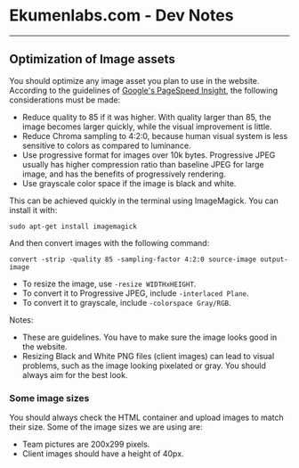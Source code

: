 # Ekumenlabs.com - Dev Notes

---

## Optimization of Image assets

You should optimize any image asset you plan to use in the website. According to the guidelines of [Google's PageSpeed Insight](https://developers.google.com/speed/docs/insights/OptimizeImages), the following considerations must be made:

* Reduce quality to 85 if it was higher. With quality larger than 85, the image becomes larger quickly, while the visual improvement is little.
* Reduce Chroma sampling to 4:2:0, because human visual system is less sensitive to colors as compared to luminance.
* Use progressive format for images over 10k bytes. Progressive JPEG usually has higher compression ratio than baseline JPEG for large image, and has the benefits of progressively rendering.
* Use grayscale color space if the image is black and white.

This can be achieved quickly in the terminal using ImageMagick. You can install it with:

```
sudo apt-get install imagemagick
```

And then convert images with the following command:

```
convert -strip -quality 85 -sampling-factor 4:2:0 source-image output-image
```

* To resize the image, use `-resize WIDTHxHEIGHT`.
* To convert it to Progressive JPEG, include `-interlaced Plane`.
* To convert it to grayscale, include `-colorspace Gray/RGB`.

Notes:
* These are guidelines. You have to make sure the image looks good in the website.
* Resizing Black and White PNG files (client images) can lead to visual problems, such as the image looking pixelated or gray. You should always aim for the best look.

### Some image sizes

You should always check the HTML container and upload images to match their size. Some of the image sizes we are using are:

- Team pictures are 200x299 pixels.
- Client images should have a height of 40px.

